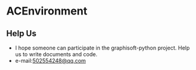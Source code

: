 # ACEnvironment


## Help Us

* I hope someone can participate in the graphisoft-python project. Help us to write documents and code.
* e-mail:502554248@qq.com